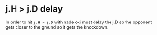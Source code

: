 # j.H > j.D delay

In order to hit `j.H > j.D` with nade oki must delay the j.D so the opponent gets closer to the ground so it gets the knockdown.
